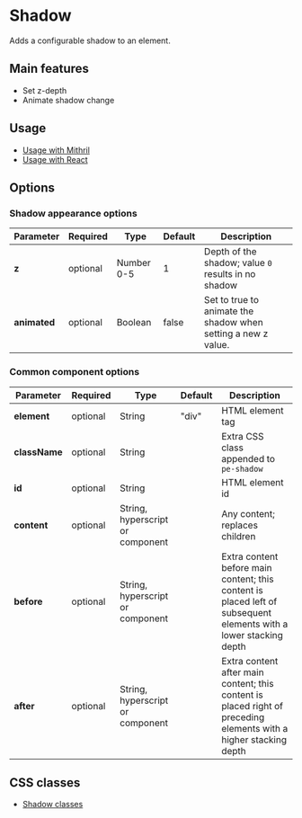 # Shadow

Adds a configurable shadow to an element.


## Main features

* Set z-depth
* Animate shadow change


## Usage

* [Usage with Mithril](mithril/shadow.md)
* [Usage with React](react/shadow.md)


## Options

### Shadow appearance options

| **Parameter** |  **Required** | **Type** | **Default** | **Description** |
| ------------- | -------------- | -------- | ----------- | --------------- |
| **z** | optional | Number 0-5 | 1 | Depth of the shadow; value `0` results in no shadow |
| **animated** | optional | Boolean | false | Set to true to animate the shadow when setting a new z value. |

### Common component options

| **Parameter** |  **Required** | **Type** | **Default** | **Description** |
| ------------- | -------------- | -------- | ----------- | --------------- |
| **element**   | optional | String | "div" | HTML element tag |
| **className** | optional | String |  | Extra CSS class appended to `pe-shadow` |
| **id** | optional | String | | HTML element id |
| **content**   | optional | String, hyperscript or component |  | Any content; replaces children  |
| **before**    | optional | String, hyperscript or component | | Extra content before main content; this content is placed left of subsequent elements with a lower stacking depth |
| **after**     | optional | String, hyperscript or component | | Extra content after main content; this content is placed right of preceding elements with a higher stacking depth |


## CSS classes

* [Shadow classes](../../packages/polythene-css-classes/shadow.js)
